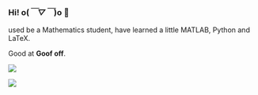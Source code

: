 ### Hi! o(*￣▽￣*)o 👋

used be a Mathematics student, have learned a little MATLAB, Python and LaTeX.

Good at **Goof off**.

![](https://github-readme-stats.vercel.app/api/top-langs/?username=laureatepoet)

![](https://github-readme-stats.vercel.app/api?username=laureatepoet&show_icons=true&theme=tokyonight)

<!--
**LaureatePoet/LaureatePoet** is a ✨ _special_ ✨ repository because its `README.md` (this file) appears on your GitHub profile.

Here are some ideas to get you started:

- 🔭 I’m currently working on ...
- 🌱 I’m currently learning ...
- 👯 I’m looking to collaborate on ...
- 🤔 I’m looking for help with ...
- 💬 Ask me about ...
- 📫 How to reach me: ...
- 😄 Pronouns: ...
- ⚡ Fun fact: ...
-->
